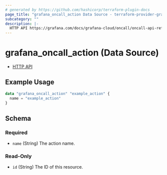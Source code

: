 ```yaml
---
# generated by https://github.com/hashicorp/terraform-plugin-docs
page_title: "grafana_oncall_action Data Source - terraform-provider-grafana"
subcategory: ""
description: |-
  HTTP API https://grafana.com/docs/grafana-cloud/oncall/oncall-api-reference/outgoing_webhooks/
---
```


# grafana_oncall_action (Data Source)

* [HTTP API](https://grafana.com/docs/grafana-cloud/oncall/oncall-api-reference/outgoing_webhooks/)

## Example Usage

```terraform
data "grafana_oncall_action" "example_action" {
  name = "example_action"
}
```

<!-- schema generated by tfplugindocs -->
## Schema

### Required

- `name` (String) The action name.

### Read-Only

- `id` (String) The ID of this resource.


